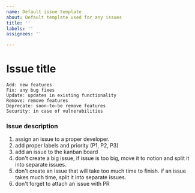 ```yaml
---
name: Default issue template
about: Default template used for any issues
title: ''
labels: ''
assignees: ''

---
```


# Issue title

```
Add: new features
Fix: any bug fixes
Update: updates in existing functionality
Remove: remove features
Deprecate: soon-to-be remove features
Security: in case of vulnerabilities
```


### Issue description


1. assign an issue to a proper developer.
2. add proper labels and priority (P1, P2, P3)
3. add an issue to the kanban board
4. don't create a big issue, if issue is too big, move it to notion and split it into separate issues.
5. don't create an issue that will take too much time to finish. if an issue takes much time, split it into separate issues.
6. don't forget to attach an issue with PR
